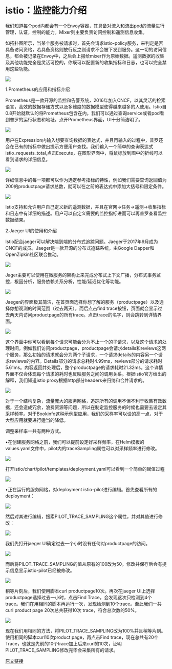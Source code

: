 # istio：监控能力介绍

 我们知道每个pod内都会有一个Envoy容器，其具备对流入和流出pod的流量进行管理，认证，控制的能力。Mixer则主要负责访问控制和遥测信息收集。  
  
如拓扑图所示，当某个服务被请求时，首先会请求istio-policy服务，来判定是否具备访问资格，若具备资格则放行反之则请求不会被下发到服务。这一切的访问信息，都会被记录在Envoy中，之后会上报给mixer作为原始数据。遥测数据的收集及其他功能完全是灵活可控的，你既可以配置新的收集指标和日志，也可以完全禁用这些功能。

![](../../.gitbook/assets/image%20%283%29.png)

 1.Prometheus的应用和指标介绍  
  
Prometheus是一款开源的监控和告警系统，2016年加入CNCF，以其灵活的检索语言，高效的数据存储方式以及多维度的数据模型使得越来越多的人使用。Istio自0.8开始就默认的将Prometheus包含在内，我们可以通过查询service或者pod看到普罗的运行状态和地址。点开Prometheus界面，UI十分简洁明了。

![](../../.gitbook/assets/image%20%28160%29.png)

 用户在Expression内输入想要查询数据的表达式，并且再输入的过程中，普罗还会在已有的指标中做出提示方便用户查找。我们输入一个简单的查询表达式istio\_requests\_total,点击Execute，在图形界面中，将鼠标放到图中的折线可以看到请求的详细信息。

![](../../.gitbook/assets/image%20%28141%29.png)

 详细信息中的每一项都可以作为选定参考指标的特性，例如我们需要查询返回值为200的productpage请求总数，就可以在之前的表达式中添加大括号和限定条件。

![](../../.gitbook/assets/image%20%2858%29.png)

 Istio支持和允许用户自己定义新的遥测数据，并且在官网-&gt;任务-&gt;遥测-&gt;收集指标和日志中有详细的描述。用户可以自定义需要的监控指标进而可以再普罗查看监控数据结果。  
  
2.Jaeger UI的使用和介绍  
  
Istio配合jaeger可以解决端到端的分布式追踪问题。Jaeger于2017年9月成为CNCF的成员。Jaeger是一款开源的分布式追踪系统，由Google Dapper和OpenZipkin社区联合推动。

![](../../.gitbook/assets/image%20%28152%29.png)

 Jager主要可以使用在微服务的架构上来完成分布式上下文广播，分布式事务监控，根因分析，服务依赖关系分析，性能/延迟优化等功能。

![](../../.gitbook/assets/image%20%28100%29.png)

 Jaeger的界面极其简洁，在首页面选择你想了解的服务（productpage）以及选择你想观测的时间范围（过去两天），而后点击find trace按钮，页面就会显示过去两天内访问productpage的所有trace。点击trace的名字，则会跳转到详情界面。

![](../../.gitbook/assets/image%20%28138%29.png)

 这个界面中你可以看到每个请求可能会分为不止一个的子请求，以及这个请求的处理时间。例如我们访问productpage，productpage会请求details和reviews这两个服务，那么初始的请求就会分为两个子请求，一个请求details的内容另一个请求reviews的内容。Details部分的请求总耗时4.99ms，reviews部分的请求耗时5.61ms。内容返回并处理后，整个productpage的请求耗时21.32ms。这个详情界面不仅会体现每个请求的耗时也反映服务之间的调用关系。根据istio官方给出的解释，我们知道istio proxy根据http部分headers来归纳和合并请求的。

![](../../.gitbook/assets/image%20%2811%29.png)

 对于一个结构复杂，流量庞大的服务网格，追踪所有的调用不但不利于收集有效数据，还会造成冗余，浪费资源等问题，所以在制定监控服务的时候也需要去设定其采样频率。对于Bookinfo这种示例型应用，我们的采样率可以设的高一点，对于大型应用就要进行适当的降低。  
  
调整采样率一共有两种方式。  
  
•在创建服务网格之前，我们可以提前设定好采样频率，在Helm模板的values.yaml文件中，pilot内的traceSampling属性可以对采样频率进行修改。

![](../../.gitbook/assets/image%20%28110%29.png)

 打开istio/chart/pilot/templates/deployment.yaml可以看到一个简单的赋值过程

![](../../.gitbook/assets/image%20%284%29.png)

 •正在运行的服务网格，对deployment istio-pilot进行编辑。首先查看所有的deployment：  


![](../../.gitbook/assets/image%20%28127%29.png)

 然后对其进行编辑，搜索PILOT\_TRACE\_SAMPLING这个属性，并对其值进行修改：

![](../../.gitbook/assets/image%20%28133%29.png)

 我们先打开jaeger UI确定过去一个小时没有任何对productpage的访问。

![](../../.gitbook/assets/image%20%28158%29.png)

 而后将PILOT\_TRACE\_SAMPLING的值从原有的100改为50。修改并保存后会有提示信息显示istio-pilot已经被修改。 

![](../../.gitbook/assets/image%20%28116%29.png)

 稍等片刻后，我们使用脚本curl productpage10次。再次在jaeger UI上选择productpage选择过去一小时，点击Find Trace，会发现这次只检测到4个trace。我们在用相同的脚本再运行一次，发现检测到10个trace。至此我们一共curl product page 20次总共获得10次 trace，符合总次数的50%。

![](../../.gitbook/assets/image%20%28104%29.png)

 现在我们用相同的方法，将PILOT\_TRACE\_SAMPLING改为100%并且稍等片刻。使用相同的脚本curl10次product page，再点击Find trace，现在总共有20个Trace，也就是先前的10个trace加上后来curl的10次，证明 PILOT\_TRACE\_SAMPLING修改完毕会采集所有的请求。

[原文链接](http://dockone.io/article/8497)

